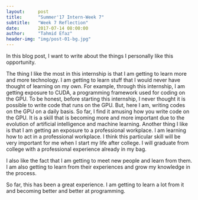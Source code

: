 ```yaml
---
layout:     post
title:      "Summer'17 Intern-Week 7"
subtitle:   "Week 7 Reflection"
date:       2017-07-14 08:00:00
author:     "Tahmid Efaz"
header-img: "img/post-01-bg.jpg"
---
```

In this blog post, I want to write about the things I personally like this opportunity.

The thing I like the most in this internship is that I am getting to learn more and more technology. I am getting to learn stuff that I would never have thought of learning on my own. For example, through this internship, I am getting exposure to CUDA, a programming framework used for coding on the GPU. To be honest, before starting this internship, I never thought it is possible to write code that runs on the GPU. But, here I am, writing codes on the GPU on a daily basis. So far, I find it amusing how you write code on the GPU. It is a skill that is becoming more and more important due to the evolution of artificial intelligence and machine learning. Another thing I like is that I am getting an exposure to a professional workplace. I am learning how to act in a professional workplace. I think this particular skill will be very important for me when I start my life after college. I will graduate from college with a professional experience already in my bag.

I also like the fact that I am getting to meet new people and learn from them. I am also getting to learn from their experiences and grow my knowledge in the process.

So far, this has been a great experience. I am getting to learn a lot from it and becoming better and better at programming.
